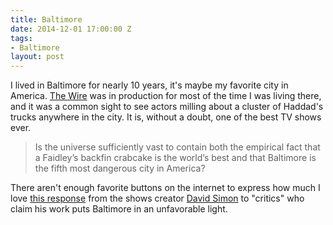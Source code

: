 ```yaml
---
title: Baltimore
date: 2014-12-01 17:00:00 Z
tags:
- Baltimore
layout: post
---
```

I lived in Baltimore for nearly 10 years, it's maybe my favorite city in America. <a href="http://en.wikipedia.org/wiki/The_Wire">The Wire</a> was in production for most of the time I was living there, and it was a common sight to see actors milling about a cluster of Haddad's trucks anywhere in the city. It is, without a doubt, one of the best TV shows ever.

<blockquote>
  Is the universe sufficiently vast to contain both the empirical fact that a Faidley’s backfin crabcake is the world’s best and that Baltimore is the fifth most dangerous city in America?
</blockquote>

There aren't enough favorite buttons on the internet to express how much I love <a href="http://davidsimon.com/the-wire-and-baltimore/">this response</a> from the shows creator <a href="http://en.wikipedia.org/wiki/David_Simon">David Simon</a> to "critics" who claim his work puts Baltimore in an unfavorable light.
